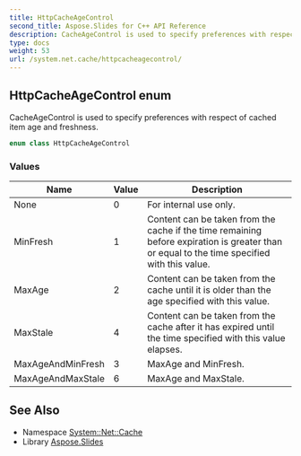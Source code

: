 ```yaml
---
title: HttpCacheAgeControl
second_title: Aspose.Slides for C++ API Reference
description: CacheAgeControl is used to specify preferences with respect of cached item age and freshness.
type: docs
weight: 53
url: /system.net.cache/httpcacheagecontrol/
---
```

## HttpCacheAgeControl enum


CacheAgeControl is used to specify preferences with respect of cached item age and freshness.

```cpp
enum class HttpCacheAgeControl
```

### Values

| Name | Value | Description |
| --- | --- | --- |
| None | 0 | For internal use only. |
| MinFresh | 1 | Content can be taken from the cache if the time remaining before expiration is greater than or equal to the time specified with this value. |
| MaxAge | 2 | Content can be taken from the cache until it is older than the age specified with this value. |
| MaxStale | 4 | Content can be taken from the cache after it has expired until the time specified with this value elapses. |
| MaxAgeAndMinFresh | 3 | MaxAge and MinFresh. |
| MaxAgeAndMaxStale | 6 | MaxAge and MaxStale. |

## See Also

* Namespace [System::Net::Cache](../)
* Library [Aspose.Slides](../../)